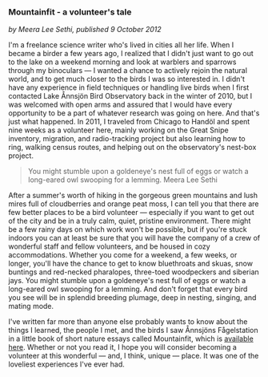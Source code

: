### Mountainfit - a volunteer's tale

*by Meera Lee Sethi, published 9 October 2012*

I'm a freelance science writer who's lived in cities all her life. When I became a birder a few years ago, I realized that I didn't just want to go out to the lake on a weekend morning and look at warblers and sparrows through my binoculars — I wanted a chance to actively rejoin the natural world, and to get much closer to the birds I was so interested in. I didn't have any experience in field techniques or handling live birds when I first contacted Lake Ånnsjön Bird Observatory back in the winter of 2010, but I was welcomed with open arms and assured that I would have every opportunity to be a part of whatever research was going on here. And that's just what happened. In 2011, I traveled from Chicago to Handöl and spent nine weeks as a volunteer here, mainly working on the Great Snipe inventory, migration, and radio-tracking project but also learning how to ring, walking census routes, and helping out on the observatory's nest-box project.

> You might stumble upon a goldeneye's nest full of eggs or watch a long-eared owl swooping for a lemming.
> <span class="author">Meera Lee Sethi</span>

After a summer's worth of hiking in the gorgeous green mountains and lush mires full of cloudberries and orange peat moss, I can tell you that there are few better places to be a bird volunteer — especially if you want to get out of the city and be in a truly calm, quiet, pristine environment. There might be a few rainy days on which work won't be possible, but if you're stuck indoors you can at least be sure that you will have the company of a crew of wonderful staff and fellow volunteers, and be housed in cozy accommodations. Whether you come for a weekend, a few weeks, or longer, you'll have the chance to get to know bluethroats and skuas, snow buntings and red-necked pharalopes, three-toed woodpeckers and siberian jays. You might stumble upon a goldeneye's nest full of eggs or watch a long-eared owl swooping for a lemming. And don't forget that every bird you see will be in splendid breeding plumage, deep in nesting, singing, and mating mode.

I've written far more than anyone else probably wants to know about the things I learned, the people I met, and the birds I saw Ånnsjöns Fågelstation in a little book of short nature essays called Mountainfit, which is [available here](http://www.scienceessayist.com/book/). Whether or not you read it, I hope you will consider becoming a volunteer at this wonderful — and, I think, unique — place. It was one of the loveliest experiences I've ever had.